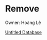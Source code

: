 # Remove

Owner: Hoàng Lê

[Untitled Database](Remove%20a38edb5877e04a73956224326a0c1d1a/Untitled%20Database%205ecd26d3f365497089a1cf10a07e0107.csv)